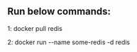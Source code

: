 
Run below commands:
-------------------
1: docker pull redis

2: docker run --name some-redis -d redis
